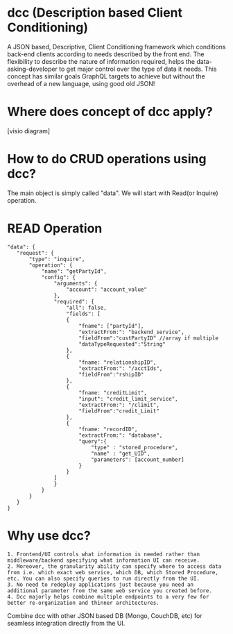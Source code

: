 # dcc (Description based Client Conditioning)
A JSON based, Descriptive, Client Conditioning framework which conditions back-end clients according to needs described by the front end. The flexibility to describe the nature of information required, helps the data-asking-developer to get major control over the type of data it needs. This concept has similar goals GraphQL targets to achieve but without the overhead of a new language, using good old JSON!

# Where does concept of dcc apply?
[visio diagram]

# How to do CRUD operations using dcc?
  The main object is simply called "data". We will start with Read(or Inquire) operation.
  
  # READ Operation
  
 ``` 
 "data": {
	"request": {
		"type": "inquire",
		"operation": {
			"name": "getPartyId",		
			"config": {
				"arguments": {
					"account": "account_value"
				},
				"required": {
					"all": false,
					"fields": [					
					{
						"fname": ["partyId"],
						"extractFrom:": "backend_service",
						"fieldFrom":"custPartyID" //array if multiple											
						"dataTypeRequested":"String"
					},
					{
						"fname: "relationshipID",
						"extractFrom:": "/acctIds",
						"fieldFrom":"rshipID"					
					},
					{
						"fname: "creditLimit",
						"input": "credit_limit_service",
						"extractFrom:": "/climit",
						"fieldFrom":"credit_Limit"					
					},
					{
						"fname: "recordID",						
						"extractFrom:": "database",
						"query":{
							"type" : "stored_procedure",
							"name" : "get_UID",
							"parameters": [account_number]							
						}											
					}
				]
				}
			}		
		}
	}	
}
```
# Why use dcc?
	1. Frontend/UI controls what information is needed rather than middleware/backend specifying what information UI can receive.
	2. Moreover, the granularity ability can specify where to access data from i.e. which exact web service, which DB, which Stored Procedure, etc. You can also specify queries to run directly from the UI.
	3. No need to redeploy applications just because you need an additional parameter from the same web service you created before.
	4. Dcc majorly helps combine multiple endpoints to a very few for better re-organization and thinner architectures.

Combine dcc with other JSON based DB (Mongo, CouchDB, etc) for seamless integration directly from the UI.
